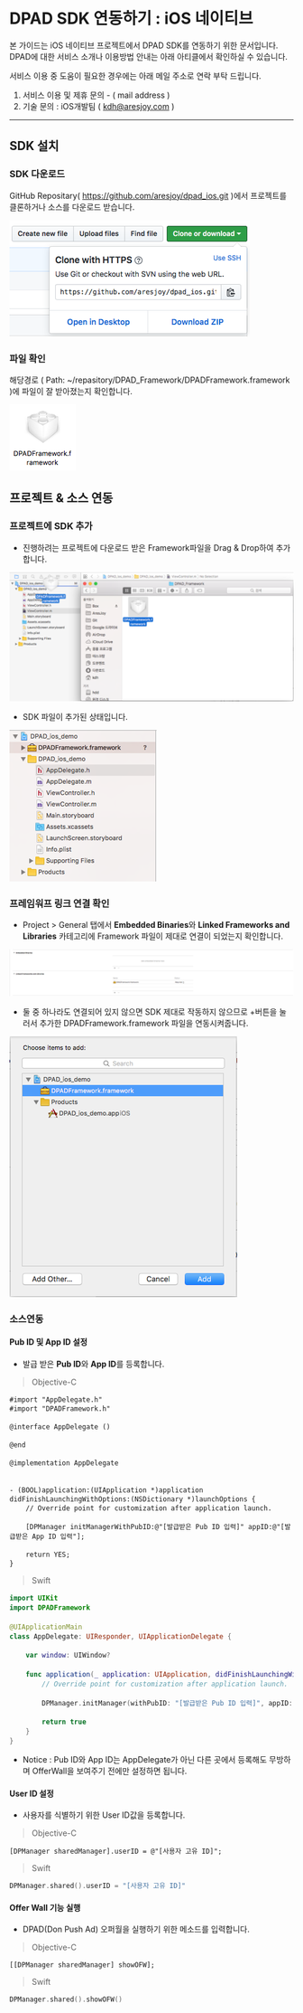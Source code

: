 # DPAD SDK 연동하기 : iOS 네이티브
본 가이드는 iOS 네이티브 프로젝트에서 DPAD SDK를 연동하기 위한 문서입니다.
DPAD에 대한 서비스 소개나 이용방법 안내는 아래 아티클에서 확인하실 수 있습니다.

서비스 이용 중 도움이 필요한 경우에는 아래 메일 주소로 연락 부탁 드립니다.
1. 서비스 이용 및 제휴 문의 - ( mail address )
2. 기술 문의 : iOS개발팀 ( kdh@aresjoy.com )
***

## SDK 설치

### SDK 다운로드
GitHub Repositary( https://github.com/aresjoy/dpad_ios.git )에서 프로젝트를 클론하거나 소스를 다운로드 받습니다.

<img src="images/install_manual1.png"/>

### 파일 확인
해당경로 ( Path: ~/repasitory/DPAD_Framework/DPADFramework.framework )에 파일이 잘 받아졌는지 확인합니다.

<img src="images/install_manual2.png"/>


## 프로젝트 & 소스 연동

### 프로젝트에 SDK 추가
- 진행하려는 프로젝트에 다운로드 받은 Framework파일을 Drag & Drop하여 추가합니다.

<img src="images/install_manual3.png"/>

- SDK 파일이 추가된 상태입니다.

<img src="images/install_manual4.png"/>


### 프레임워프 링크 연결 확인
- Project > General 탭에서 **Embedded Binaries**와 **Linked Frameworks and Libraries** 카테고리에 Framework 파일이 제대로 연결이 되었는지 확인합니다.

<img src="images/install_manual5.png"/>

- 둘 중 하나라도 연결되어 있지 않으면 SDK 제대로 작동하지 않으므로 +버튼을 눌러서 추가한 DPADFramework.framework 파일을 연동시켜줍니다.

<img src="images/install_manual6.png"/>


### 소스연동
#### Pub ID 및  App ID 설정
- 발급 받은 **Pub ID**와 **App ID**를 등록합니다.
> Objective-C
```objc
#import "AppDelegate.h"
#import "DPADFramework.h"

@interface AppDelegate ()

@end

@implementation AppDelegate


- (BOOL)application:(UIApplication *)application didFinishLaunchingWithOptions:(NSDictionary *)launchOptions {
    // Override point for customization after application launch.
    
    [DPManager initManagerWithPubID:@"[발급받은 Pub ID 입력]" appID:@"[발급받은 App ID 입력"];
    
    return YES;
}
```
> Swift
```swift
import UIKit
import DPADFramework

@UIApplicationMain
class AppDelegate: UIResponder, UIApplicationDelegate {

    var window: UIWindow?

    func application(_ application: UIApplication, didFinishLaunchingWithOptions launchOptions: [UIApplicationLaunchOptionsKey: Any]?) -> Bool {
        // Override point for customization after application launch.
        
        DPManager.initManager(withPubID: "[발급받은 Pub ID 입력]", appID: "[발급받은 App ID 입력]")
        
        return true
    }
}
```
- Notice : Pub ID와 App ID는 AppDelegate가 아닌 다른 곳에서 등록해도 무방하며 OfferWall을 보여주기 전에만 설정하면 됩니다.


#### User ID 설정
- 사용자를 식별하기 위한 User ID값을 등록합니다.
> Objective-C
```objc
[DPManager sharedManager].userID = @"[사용자 고유 ID]";
```

> Swift
```swift
DPManager.shared().userID = "[사용자 고유 ID]"
```

#### Offer Wall 기능 실행
- DPAD(Don Push Ad) 오퍼월을 실행하기 위한 메소드를 입력합니다.
> Objective-C
```objc
[[DPManager sharedManager] showOFW];
```

> Swift
```swift
DPManager.shared().showOFW()
```
